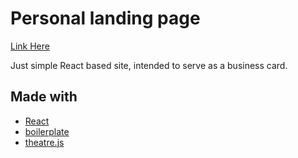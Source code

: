 # Personal landing page

[Link Here](https://asmyshlyaev177.github.io/developer/)

Just simple React based site, intended to serve as a business card.

## Made with

- [React](https://github.com/facebook/react)
- [boilerplate](https://github.com/joaopaulomoraes/reactjs-vite-tailwindcss-boilerplate)
- [theatre.js](https://github.com/theatre-js/theatre)
